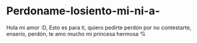 # Perdoname-losiento-mi-ni-a-
Hola mi amor :D, Esto es para ti, quiero pedirte perdón por no contestarte, enserio, perdón, te amo mucho mi princesa hermosa 💘
